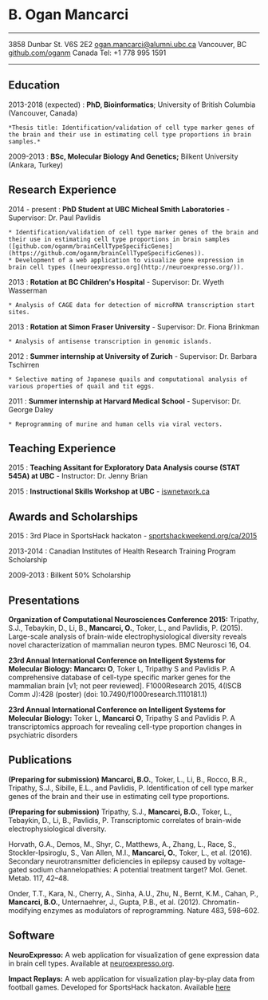 B. Ogan Mancarci
============

-------------------		----------------------------
3858 Dunbar St. V6S 2E2			[ogan.mancarci@alumni.ubc.ca](mailto:ogan.mancarci@alumni.ubc.ca)
Vancouver, BC				[github.com/oganm](https://github.com/oganm)
Canada					Tel: +1 778 995 1591
-------------------		----------------------------

<!--Skills
---------
**Programming languages:** R, Python, Matlab.

**Computing Environment:** Linux, Windows.

**Bioinformatics:** Experience with expression and sequencing datasets.

**Laboratory techniques:** Common techniques and cell culture.

**Languages:** Turkish (Mother Tongue), English (Fluent), French (Basic).
-->
Education
---------

2013-2018 (expected)
:   **PhD, Bioinformatics**; University of British Columbia (Vancouver, Canada)

    *Thesis title: Identification/validation of cell type marker genes of the brain and their use in estimating cell type proportions in brain samples.*


2009-2013
:   **BSc, Molecular Biology And Genetics;** Bilkent University (Ankara, Turkey)

Research Experience
----------

2014 - present
:   **PhD Student at UBC Micheal Smith Laboratories** - Supervisor: Dr. Paul Pavlidis

    * Identification/validation of cell type marker genes of the brain and their use in estimating cell type proportions in brain samples ([github.com/oganm/brainCellTypeSpecificGenes](https://github.com/oganm/brainCellTypeSpecificGenes)).
    * Development of a web application to visualize gene expression in brain cell types ([neuroexpresso.org](http://neuroexpresso.org/)).


2013
:   **Rotation at BC Children's Hospital** - Supervisor: Dr. Wyeth Wasserman

    * Analysis of CAGE data for detection of microRNA transcription start sites.

2013
:   **Rotation at Simon Fraser University** - Supervisor: Dr. Fiona Brinkman

    * Analysis of antisense transcription in genomic islands.

2012
:   **Summer internship at University of Zurich** - Supervisor: Dr. Barbara Tschirren

    * Selective mating of Japanese quails and computational analysis of various properties of quail and tit eggs.

2011
:   **Summer internship at Harvard Medical School** - Supervisor: Dr. George Daley

    * Reprogramming of murine and human cells via viral vectors.


Teaching Experience
---------------------

2015
: **Teaching Assitant for Exploratory Data Analysis course (STAT 545A) at UBC** - Instructor: Dr. Jenny Brian

2015
: **Instructional Skills Workshop at UBC** - [iswnetwork.ca](http://iswnetwork.ca)

Awards and Scholarships
--------------------
2015
: 3rd Place in SportsHack hackaton - [sportshackweekend.org/ca/2015](http://sportshackweekend.org/ca/2015/)

2013-2014
: Canadian Institutes of Health Research Training Program Scholarship

2009-2013
: Bilkent 50% Scholarship


Presentations
--------------------
**Organization of Computational Neurosciences Conference 2015:** Tripathy, S.J., Tebaykin, D., Li, B., **Mancarci, O.**, Toker, L., and Pavlidis, P. (2015). Large-scale analysis of brain-wide electrophysiological diversity reveals novel characterization of mammalian neuron types. BMC Neurosci 16, O4.

**23rd Annual International Conference on Intelligent Systems for Molecular Biology:** **Mancarcı O**, Toker L, Tripathy S and Pavlidis P. A comprehensive database of cell-type specific marker genes for the mammalian brain [v1; not peer reviewed]. F1000Research 2015, 4(ISCB Comm J):428 (poster) (doi: 10.7490/f1000research.1110181.1)

**23rd Annual International Conference on Intelligent Systems for Molecular Biology:** Toker L, **Mancarci O**, Tripathy S and Pavlidis P. A transcriptomics approach for revealing cell-type proportion changes in psychiatric disorders


Publications
------------
<!--zotero cell format -->
**(Preparing for submission)** **Mancarci, B.O.**, Toker, L., Li, B., Rocco, B.R., Tripathy, S.J., Sibille, E.L., and Pavlidis, P. Identification of cell type marker genes of the brain and their use in estimating cell type proportions.

**(Preparing for submission)** Tripathy, S.J., **Mancarci, B.O.**, Toker, L., Tebaykin, D., Li, B., Pavlidis, P. Transcriptomic correlates of brain-wide electrophysiological diversity.

Horvath, G.A., Demos, M., Shyr, C., Matthews, A., Zhang, L., Race, S., Stockler-Ipsiroglu, S., Van Allen, M.I., **Mancarci, O.**, Toker, L., et al. (2016). Secondary neurotransmitter deficiencies in epilepsy caused by voltage-gated sodium channelopathies: A potential treatment target? Mol. Genet. Metab. 117, 42–48.

Onder, T.T., Kara, N., Cherry, A., Sinha, A.U., Zhu, N., Bernt, K.M., Cahan, P., **Mancarci, B.O.**, Unternaehrer, J., Gupta, P.B., et al. (2012). Chromatin-modifying enzymes as modulators of reprogramming. Nature 483, 598–602.


Software
------------
**NeuroExpresso:** A web application for visualization of gene expression data in brain cell types. Available at [neuroexpresso.org](http://neuroexpresso.org/).

**Impact Replays:** A web application for visualization play-by-play data from football games. Developed for SportsHack hackaton. Available [here](http://daattali.com/shiny/cfl/)

